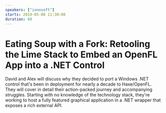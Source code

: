 ```yaml
---
speakers: ["ionosoft"]
starts: 2019-05-08 11:30:00
duration: 60
---
```


# Eating Soup with a Fork: Retooling the Lime Stack to Embed an OpenFL App into a .NET Control

David and Alex will discuss why they decided to port a Windows .NET control that's been in deployment for nearly a decade to Haxe/OpenFL. They will cover in detail their action-packed journey and accompanying struggles. Starting with no knowledge of the technology stack, they're working to host a fully featured graphical application in a .NET wrapper that exposes a rich external API.